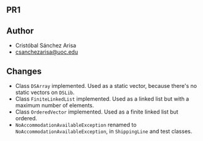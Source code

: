 ## PR1

## Author
- Cristóbal Sánchez Arisa
- csanchezarisa@uoc.edu

## Changes
- Class `DSArray` implemented. Used as a static vector, because there's no static vectors on `DSLib`.
- Class `FiniteLinkedList` implemented. Used as a linked list but with a maximum number of elements.
- Class `OrderedVector` implemented. Used as a finite linked list but ordered.
- `NoAccommodationAvailableException` renamed to `NoAccommodationAvailableException`, in `ShippingLine` and test
  classes.